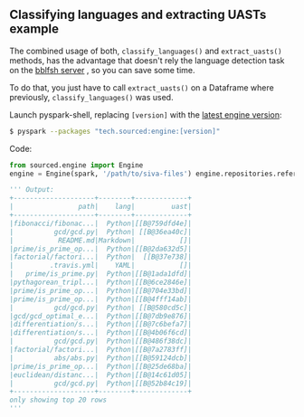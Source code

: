 ## Classifying languages and extracting UASTs example

The combined usage of both, `classify_languages()` and `extract_uasts()` methods, has the advantage that doesn't rely the language detection task on the [bblfsh server](https://github.com/bblfsh/server) , so you can save some time.

To do that, you just have to call  `extract_uasts()` on a Dataframe where previously, `classify_languages()` was used.

Launch pyspark-shell, replacing `[version]` with the [latest engine version](http://search.maven.org/#search%7Cga%7C1%7Ctech.sourced):
```sh
$ pyspark --packages "tech.sourced:engine:[version]"
```

Code:
```python
from sourced.engine import Engine
engine = Engine(spark, '/path/to/siva-files') engine.repositories.references.head_ref.files.classify_languages().extract_uasts().select("path", "lang", "uast").show()

''' Output:
+--------------------+--------+-------------+
|                path|    lang|         uast|
+--------------------+--------+-------------+
|fibonacci/fibonac...|  Python|[[B@759dfd4e]|
|          gcd/gcd.py|  Python| [[B@36ea40c]|
|           README.md|Markdown|           []|
|prime/is_prime_op...|  Python|[[B@2da632d5]|
|factorial/factori...|  Python|  [[B@37e738]|
|         .travis.yml|    YAML|           []|
|   prime/is_prime.py|  Python|[[B@1ada1dfd]|
|pythagorean_tripl...|  Python|[[B@6ce2846e]|
|prime/is_prime_op...|  Python|[[B@704e33bd]|
|prime/is_prime_op...|  Python|[[B@4fff14ab]|
|          gcd/gcd.py|  Python| [[B@580cd5c]|
|gcd/gcd_optimal_e...|  Python|[[B@7db9e876]|
|differentiation/s...|  Python|[[B@7c6befa7]|
|differentiation/s...|  Python|[[B@4b06f6cd]|
|          gcd/gcd.py|  Python|[[B@486f38dc]|
|factorial/factori...|  Python|[[B@7a2783ff]|
|          abs/abs.py|  Python|[[B@59124dcb]|
|prime/is_prime_op...|  Python|[[B@25de68ba]|
|euclidean/distanc...|  Python|[[B@14c61d05]|
|          gcd/gcd.py|  Python|[[B@52b84c19]|
+--------------------+--------+-------------+
only showing top 20 rows
'''
```
